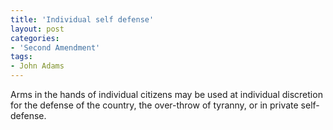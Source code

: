 ```yaml
---
title: 'Individual self defense'
layout: post
categories:
- 'Second Amendment'
tags:
- John Adams
---
```


Arms in the hands of individual citizens may be used at individual discretion for the defense of the country, the over-throw of tyranny, or in private self-defense.